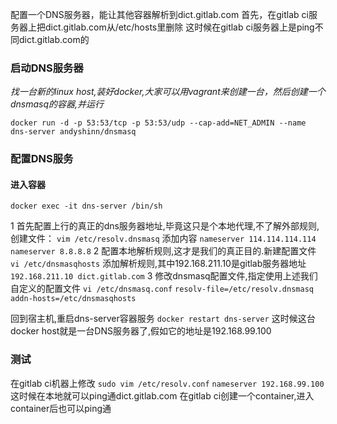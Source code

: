 配置一个DNS服务器，能让其他容器解析到dict.gitlab.com
首先，在gitlab ci服务器上把dict.gitlab.com从/etc/hosts里删除
这时候在gitlab ci服务器上是ping不同dict.gitlab.com的

### 启动DNS服务器
*找一台新的linux host,装好docker,大家可以用vagrant来创建一台，然后创建一个dnsmasq的容器,并运行*

```
docker run -d -p 53:53/tcp -p 53:53/udp --cap-add=NET_ADMIN --name dns-server andyshinn/dnsmasq
```

### 配置DNS服务
#### 进入容器

```
docker exec -it dns-server /bin/sh
```

1 首先配置上行的真正的dns服务器地址,毕竟这只是个本地代理,不了解外部规则,创建文件：
```vim /etc/resolv.dnsmasq```
添加内容
```nameserver 114.114.114.114 nameserver 8.8.8.8```
2 配置本地解析规则,这才是我们的真正目的.新建配置文件
```vi /etc/dnsmasqhosts```
添加解析规则,其中192.168.211.10是gitlab服务器地址
```192.168.211.10 dict.gitlab.com```
3 修改dnsmasq配置文件,指定使用上述我们自定义的配置文件
```vi /etc/dnsmasq.conf```
```resolv-file=/etc/resolv.dnsmasq addn-hosts=/etc/dnsmasqhosts```

回到宿主机,重启dns-server容器服务
```docker restart dns-server```
这时候这台docker host就是一台DNS服务器了,假如它的地址是192.168.99.100

### 测试
在gitlab ci机器上修改 ```sudo vim /etc/resolv.conf```
```nameserver 192.168.99.100```
这时候在本地就可以ping通dict.gitlab.com
在gitlab ci创建一个container,进入container后也可以ping通
